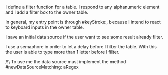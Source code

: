 I define a filter function for a table. 
I respond to any alphanumeric element and I add a filter box to the  owner table. 

In general, my entry point is through #keyStroke:, because I intend to react to keyboard inputs in the owner table.

I save an initial data source if the user want to see some result already filter.

I use a semaphore in order to let a delay before I filter the table. With this the user is able to type more than 1 letter before I filter.

/!\ To use me the data source must implement the method #newDataSourceMatching: aRegex